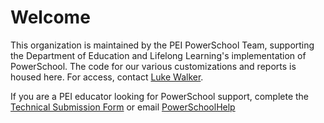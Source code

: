 # Welcome
This organization is maintained by the PEI PowerSchool Team, supporting the Department of Education and Lifelong Learning's implementation of PowerSchool. The code for our various customizations and reports is housed here. For access, contact [Luke Walker](mailto:lawalker@gov.pe.ca).

If you are a PEI educator looking for PowerSchool support, complete the [Technical Submission Form](https://forms.gle/QsPwoaRLYZyLwfuQ8) or email [PowerSchoolHelp](mailto:powerschoolhelp@cloud.edu.pe.ca)
